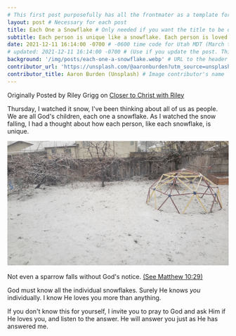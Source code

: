 ```yaml
---
# This first post purposefully has all the frontmater as a template for future posts.
layout: post # Necessary for each post
title: Each One a Snowflake # Only needed if you want the title to be different than the file's title
subtitle: Each person is unique like a snowflake. Each person is loved by God individually. # If this is not included, the homepage will show the first 15 words of your post. No description will be shown on the post page.
date: 2021-12-11 16:14:00 -0700 # -0600 time code for Utah MDT (March to November), -0700 (November to March), use 24 hour time and leading zereos.
# updated: 2021-12-11 16:14:00 -0700 # (Use if you update the post. This date will be shown instead of the original post's date. Post order remains the same.)
background: '/img/posts/each-one-a-snowflake.webp' # URL to the header's background image
contributor_url: 'https://unsplash.com/@aaronburden?utm_source=unsplash&utm_medium=referral&utm_content=creditCopyText' # URL to the post image contributor's main page (both contributor fields must be filled for them to show after the post's main text content)
contributor_title: Aaron Burden (Unsplash) # Image contributor's name
---
```


Originally Posted by Riley Grigg on [Closer to Christ with Riley](https://closertochrist-riley.blogspot.com/2021/12/each-one-snowflake.html) <!-- on December 11, 2021 at 4:14 PM MST -->

Thursday, I watched it snow, I've been thinking about all of us as people. We are all God's children, each one a snowflake. As I watched the snow falling, I had a thought about how each person, like each snowflake, is unique.

<img src="/img/posts/inline/snowy-backyard.webp" alt="a child's climbing dome in the snow with lightly snowy trees and a fence in the background" title="a child's climbing dome in the snow with lightly snowy trees and a fence in the background" style="max-width: 100%">

Not even a sparrow falls without God's notice.
[(See Matthew 10:29)](https://www.churchofjesuschrist.org/study/scriptures/nt/matt/10?id=p29&lang=eng#p29)

God must know all the individual snowflakes. Surely He knows _you_ individually. I know He loves you more than anything.

If you don't know this for yourself, I invite you to pray to God and ask Him if He loves you, and listen to the answer. He will answer you just as He has answered me.
